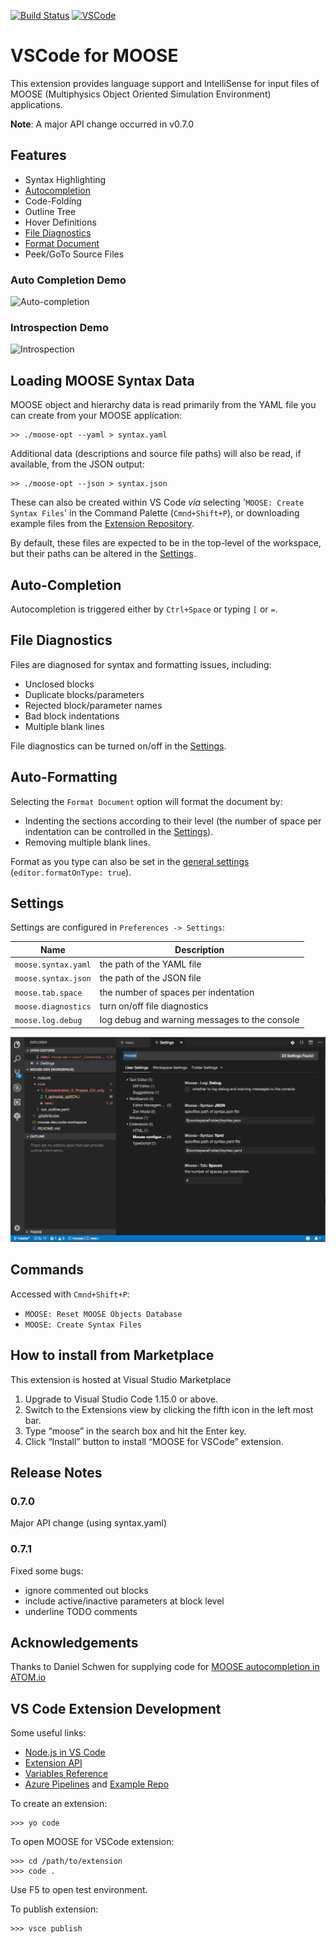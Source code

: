 [![Build Status](https://dev.azure.com/chrisjsewell/vscode/_apis/build/status/chrisjsewell.vscode-moose?branchName=master)](https://dev.azure.com/chrisjsewell/vscode/_build/latest?definitionId=1?branchName=master)
[![VSCode](https://img.shields.io/vscode-marketplace/v/chrisjsewell.moose.svg)](https://marketplace.visualstudio.com/items?itemName=chrisjsewell.moose)

# VSCode for MOOSE

This extension provides language support and IntelliSense for input files of MOOSE (Multiphysics Object Oriented Simulation Environment) applications.

**Note**: A major API change occurred in v0.7.0

## Features

- Syntax Highlighting
- [Autocompletion](#auto-completion)
- Code-Folding
- Outline Tree
- Hover Definitions
- [File Diagnostics](#file-diagnostics)
- [Format Document](#auto-formatting)
- Peek/GoTo Source Files

### Auto Completion Demo

![Auto-completion](images/auto-complete.gif)

### Introspection Demo

![Introspection](images/introspection.gif)

## Loading MOOSE Syntax Data

MOOSE object and hierarchy data is read primarily from the YAML file you can create from your MOOSE application:

    >> ./moose-opt --yaml > syntax.yaml

Additional data (descriptions and source file paths) will also be read, if available, from the JSON output:

    >> ./moose-opt --json > syntax.json

These can also be created within VS Code *via* selecting '`MOOSE: Create Syntax Files`' in the Command Palette (`Cmnd+Shift+P`), or downloading example files from the [Extension Repository](https://github.com/chrisjsewell/vscode-moose/tree/master/src/test).

By default, these files are expected to be in the top-level of the workspace, but their paths can be altered in the [Settings](#settings).

## Auto-Completion

Autocompletion is triggered either by `Ctrl+Space` or typing `[` or `=`.

## File Diagnostics

Files are diagnosed for syntax and formatting issues, including:

- Unclosed blocks
- Duplicate blocks/parameters
- Rejected block/parameter names
- Bad block indentations
- Multiple blank lines

File diagnostics can be turned on/off in the [Settings](#settings).

## Auto-Formatting

Selecting the `Format Document` option will format the document by:

- Indenting the sections according to their level (the number of space per indentation can be controlled in the [Settings](#settings)).
- Removing multiple blank lines.

Format as you type can also be set in the [general settings](https://code.visualstudio.com/docs/getstarted/settings) (`editor.formatOnType: true`).

## Settings

Settings are configured in `Preferences -> Settings`:

| Name                | Description                                   |
| ------------------- | ----------------------------------------------|
| `moose.syntax.yaml` | the path of the YAML file                     |
| `moose.syntax.json` | the path of the JSON file                     |
| `moose.tab.space`   | the number of spaces per indentation          |
| `moose.diagnostics` | turn on/off file diagnostics                  |
| `moose.log.debug`   | log debug and warning messages to the console |

![](images/settings.png)

## Commands

Accessed with `Cmnd+Shift+P`:

- `MOOSE: Reset MOOSE Objects Database`
- `MOOSE: Create Syntax Files`

## How to install from Marketplace

This extension is hosted at Visual Studio Marketplace

1. Upgrade to Visual Studio Code 1.15.0 or above.
2. Switch to the Extensions view by clicking the fifth icon in the left most bar.
3. Type “moose” in the search box and hit the Enter key.
4. Click “Install” button to install “MOOSE for VSCode” extension.

## Release Notes

### 0.7.0

Major API change (using syntax.yaml)

### 0.7.1

Fixed some bugs:

- ignore commented out blocks
- include active/inactive parameters at block level
- underline TODO comments

## Acknowledgements

Thanks to Daniel Schwen for supplying code for [MOOSE autocompletion in ATOM.io](https://github.com/dschwen/autocomplete-moose)

## VS Code Extension Development

Some useful links:

- [Node.js in VS Code](https://code.visualstudio.com/docs/nodejs/nodejs-tutorial)
- [Extension API](https://code.visualstudio.com/api)
- [Variables Reference](https://code.visualstudio.com/docs/editor/variables-reference)
- [Azure Pipelines](https://docs.microsoft.com/en-us/azure/devops/pipelines/languages/javascript?view=vsts&tabs=yaml) and [Example Repo](https://github.com/MicrosoftDocs/pipelines-javascript)

To create an extension:

    >>> yo code

To open MOOSE for VSCode extension:

    >>> cd /path/to/extension
    >>> code .

Use F5 to open test environment.

To publish extension:

    >>> vsce publish